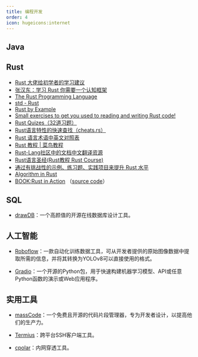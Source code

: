```yaml
---
title: 编程开发
order: 4
icon: hugeicons:internet
---
```


## Java

## Rust

- [Rust 大佬给初学者的学习建议](https://github.com/rustlang-cn/Rustt/blob/main/Articles/%5B2022-04-02%5D%20Rust%20%E5%A4%A7%E4%BD%AC%E7%BB%99%E5%88%9D%E5%AD%A6%E8%80%85%E7%9A%84%E5%AD%A6%E4%B9%A0%E5%BB%BA%E8%AE%AE.md)
- [张汉东：学习 Rust 你需要一个认知框架](https://zhuanlan.zhihu.com/p/494001676)
- [The Rust Programming Language](https://doc.rust-lang.org/book/title-page.html)
- [std - Rust](https://doc.rust-lang.org/std/)
- [Rust by Example](https://doc.rust-lang.org/rust-by-example/)
- [Small exercises to get you used to reading and writing Rust code!](https://github.com/rust-lang/rustlings)
- [Rust Quizes（32道习题）](https://dtolnay.github.io/rust-quiz/1)
- [Rust语言特性的快速查找（cheats.rs）](https://cheats.rs/)
- [Rust 语言术语中英文对照表](https://github.com/rust-lang-cn/english-chinese-glossary-of-rust/blob/master/rust-glossary.md)
- [Rust 教程 | 菜鸟教程](https://doc.rust-lang.org/rust-by-example/)
- [Rust-Lang社区中的文档中文翻译资源](https://github.com/rust-lang-cn)
- [Rust语言圣经(Rust教程 Rust Course)](https://course.rs/)
- [通过有挑战性的示例、练习题、实践项目来提升 Rust 水平](https://practice-zh.course.rs/why-exercise.html)
- [Algorithm in Rust](https://github.com/TianyiShi2001/Algorithms)
- [BOOK:Rust in Action](https://www.manning.com/books/rust-in-action) （[source code](https://github.com/rust-in-action/code)）

## SQL

- [drawDB](https://drawdb.vercel.app/editor)：一个高颜值的开源在线数据库设计工具。



## 人工智能

- [Roboflow](https://app.roboflow.com/)：一款自动化训练数据工具，可从开发者提供的原始图像数据中提取所需的信息，并将其转换为YOLOv8可以直接使用的格式。

- [Gradio](https://www.gradio.app/)：一个开源的Python包，用于快速构建机器学习模型、API或任意Python函数的演示或Web应用程序。

## 实用工具

- [massCode](https://masscode.io/)：一个免费且开源的代码片段管理器，专为开发者设计，以提高他们的生产力。

- [Termius](https://account.termius.com/)：跨平台SSH客户端工具。
- [cpolar](https://dashboard.cpolar.com/login)：内网穿透工具。